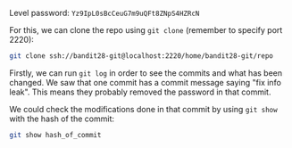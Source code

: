 Level password: `Yz9IpL0sBcCeuG7m9uQFt8ZNpS4HZRcN`

For this, we can clone the repo using `git clone` (remember to specify port 2220):

```sh
git clone ssh://bandit28-git@localhost:2220/home/bandit28-git/repo
```

Firstly, we can run `git log` in order to see the commits and what has been changed. We saw that one commit has a commit message saying "fix info leak". This means they probably removed the password in that commit.

We could check the modifications done in that commit by using `git show` with the hash of the commit:

```sh
git show hash_of_commit
```